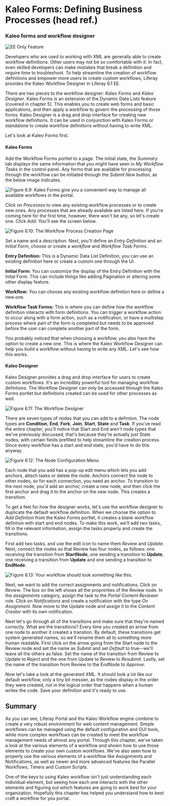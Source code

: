 <!--
Ch. 11 Kaleo Forms: Defining Business Processes

old ch. 14

(No sections)
-->

# Kaleo Forms: Defining Business Processes (head ref.)

<!--   Intro needed?   -->

### Kaleo forms and workflow designer [](id=lp-6-1-ugen06-kaleo-forms-and-workflow-designer-0)

![EE Only Feature](../../images/ee-only-image/ee-feature-web.png)

Developers who are used to working with XML are generally able to create workflow definitions. Other users may not be so comfortable with it. In fact, even skilled developers can make mistakes that break a definition and require time to troubleshoot. To help streamline the creation of workflow definitions and empower more users to create custom workflows, Liferay provides the Kaleo Workflow Designer in Liferay 6.1 EE.

There are two pieces to the workflow designer: *Kaleo Forms* and *Kaleo Designer*. Kaleo Forms is an extension of the Dynamic Data Lists feature (covered in chapter 5). This enables you to create web forms and basic applications, and then apply a workflow to govern the processing of those forms. Kaleo Designer is a drag and drop interface for creating new workflow definitions. It can be used in conjunction with Kaleo Forms or standalone to create workflow definitions without having to write XML.

<!-- verify ch. reference in above paragraph   -->

Let's look at Kaleo Forms first. 

#### Kaleo Forms [](id=lp-6-1-ugen06-kaleo-forms-0)

Add the Workflow Forms portlet to a page. The initial state, the *Summary* tab displays the same information that you might have seen in *My Workflow Tasks* in the control panel. Any forms that are available for processing through the workflow can be initiated through the *Submit New* button, as the below image indicates. 

![Figure 6.9: Kaleo Forms give you a convenient way to manage all available workflows in the portal. ](../../images/kaleo-forms-initial-view.png)

Click on *Processes* to view any existing workflow processes or to create new ones. Any processes that are already available are listed here. If you're coming here for the first time, however, there won't be any, so let's create one. Click *Add*. You'll see the screen below. 

![Figure 6.10: The Workflow Process Creation Page](../../images/kaleo-workflow-add-process.png)

Set a name and a description. Next, you'll define an *Entry Definition* and an *Initial Form*, choose or create a *workflow* and *Workflow Task Forms*.

**Entry Definition:** This is a Dynamic Data List Definition, you can use an existing definition here or create a custom one through the UI.

**Initial Form:** You can customize the display of the Entry Definition with the Inital Form. This can include things like adding Pagination or altering some other display feature.

**Workflow:** You can choose any existing workflow definition here or define a new one.

**Workflow Task Forms:** This is where you can define how the workflow definition interacts with form definitions. You can trigger a workflow action to occur along with a form action, such as a notification, or have a multistep process where part of the form is completed but needs to be approved before the user can complete another part of the form. 

You probably noticed that when choosing a workflow, you also have the option to create a new one. This is where the Kaleo Workflow Designer can help you build a workflow without having to write any XML. Let's see how this works. 

#### Kaleo Designer [](id=lp-6-1-ugen06-kaleo-designer-0)

Kaleo Designer provides a drag and drop interface for users to create custom workflows. It's an incredibly powerful tool for managing workflow defintions. The Workflow Designer can only be accessed through the Kaleo Forms portlet but definitions created can be used for other processes as well.

![Figure 6.11: The Workflow Designer](../../images/kaleo-workflow-designer.png)

There are seven types of nodes that you can add to a defintion. The node types are **Condition**, **End**, **Fork**, **Join**, **Start**, **State** and **Task**. If you've read the entire chapter, you'll notice that Start and End aren't node types that we've previously discussed; that's because they're actually just State nodes, with certain fields prefilled to help streamline the creation process. Since every workflow has a start and end state, you'd have to do this anyway. 

![Figure 6.12: The Node Configuration Menu](../../images/kaleo-designer-submenu.png)

Each node that you add has a pop-up edit menu which lets you add anchors, attach tasks or delete the node. Anchors connect the node to other nodes, so for each connection, you need an anchor. To transition to the next node, you'd add an anchor, create a new node, and then click the first anchor and drag it to the anchor on the new node. This creates a transition.

To get a feel for how the designer works, let's use the workflow designer to duplicate the default workflow definition. When we choose the option to *Add Defintion* from the Kaleo Forms portlet, it creates a blank workflow defintion with start and end nodes. To make this work, we'll add two tasks, fill in the relevant information, assign the tasks properly and create the transitions.

First add two tasks, and use the edit icon to name them *Review* and *Update*. Next, connect the nodes so that Review has four nodes, as follows: one receiving the transition from **StartNode**, one sending a transition to **Update**, one receiving a transition from **Update** and one sending a transition to **EndNode**.

<!-- | TODO: I fixed this screenshot, but not before I deleted this todo -->


![Figure 6.13: Your workflow should look something like this.](../../images/kaleo-designer-basic-workflow.png)

Next, we want to add the correct assignments and notifications. Click on *Review*. The box on the left shows all the proprerties of the Review node. In the *assignments* category, assign the task to the *Portal Content Reviewer* role. Click on *Notifications* and create a notification with the type *On Assignment*. Now move to the Update node and assign it to the *Content Creator* with its own notification.

<!-- | TODO: The below paragraph is confusing; please fix. -->

Next let's go through all of the transitions and make sure that they're named correctly. What are the transitions? Every time you created an arrow from one node to another it created a transtion. By default, these transitions get system generated names, so we'll rename them all to something more human readable. First click on the arrow going from the Start node to the Review node and set the name as *Submit* and set *Default* to true--we'll leave all the others as false. Set the name of the transition from Review to Update to *Reject* and the one from Update to Review to *Resubmit*. Lastly, set the name of the transition from Review to the EndNode to *Approve*.

Now let's take a look at the generated XML. It should look a lot like our default workflow, only a tiny bit messier, as the nodes display in the order they were created, not in the logical order that happens when a human writes the code. Save your definition and it's ready to use.

## Summary [](id=summ-28)

<!-- | TODO: This summary is too thin. It should summarize what you covered in the chapter. Going back and looking at the chapter headings can help you write a good summary. | --> 

As you can see, Liferay Portal and the Kaleo Workflow engine combine to create a very robust environment for web content management. Simple workflows can be managed using the default configuration and GUI tools, while more complex workflows can be created to meet the workflow management needs of almost any portal. Through this chapter, we've taken a look at the various elements of a workflow and shown how to use those elements to create your own custom workflows. We've also seen how to properly use the various elements of a workflow like Assignments and Notifications, as well as newer and more advanced features like Parallel Workflows, Timers and Custom Scripts.

One of the keys to using Kaleo workflow isn't just understanding each individual element, but seeing how each one interacts with the other elements and figuring out which features are going to work best for your organization. Hopefully this chapter has helped you understand how to best craft a workflow for you portal.



